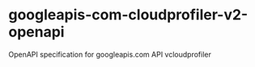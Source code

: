 # googleapis-com-cloudprofiler-v2-openapi
OpenAPI specification for googleapis.com API vcloudprofiler
